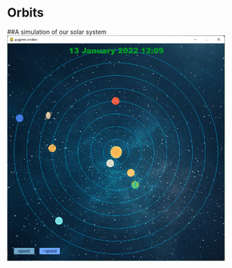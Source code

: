 # Orbits
##A simulation of our solar system
![Solar System](https://github.com/JaredTurck/orbits/blob/main/solar_system.png)
